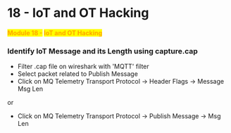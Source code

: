 # 18 - IoT and OT Hacking

#### <mark style="color:orange;">**Module 18 -**</mark> <mark style="color:orange;"></mark><mark style="color:orange;">IoT and OT Hacking</mark>

### Identify IoT Message and its Length using capture.cap

* Filter .cap file on wireshark with 'MQTT' filter
* Select packet related to Publish Message
* Click on MQ Telemetry Transport Protocol -> Header Flags -> Message Msg Len

or

* Click on MQ Telemetry Transport Protocol -> Publish Message -> Msg Len
